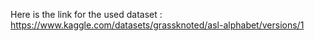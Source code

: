 Here is the link for the used dataset : https://www.kaggle.com/datasets/grassknoted/asl-alphabet/versions/1

